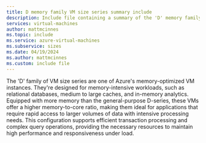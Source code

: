 ```yaml
---
title: D memory family VM size series summary include
description: Include file containing a summary of the 'D' memory family.
services: virtual-machines
author: mattmcinnes
ms.topic: include
ms.service: azure-virtual-machines
ms.subservice: sizes
ms.date: 04/19/2024
ms.author: mattmcinnes
ms.custom: include file
---
```

The 'D' family of VM size series are one of Azure's memory-optimized VM instances. They're designed for memory-intensive workloads, such as relational databases, medium to large caches, and in-memory analytics. Equipped with more memory than the general-purpose D-series, these VMs offer a higher memory-to-core ratio, making them ideal for applications that require rapid access to larger volumes of data with intensive processing needs. This configuration supports efficient transaction processing and complex query operations, providing the necessary resources to maintain high performance and responsiveness under load.